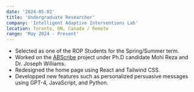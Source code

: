 ```yaml
---
date: '2024-05-02'
title: 'Undergraduate Researcher'
company: 'Intelligent Adaptive Interventions Lab'
location: Toronto, ON, Canada / Remote
range: 'May 2024 - Present'
---
```


- Selected as one of the ROP Students for the Spring/Summer term.
- Worked on the [ABScribe](https://abtestingtools-frontend.up.railway.app/) project under Ph.D candidate Mohi Reza and Dr. Joseph Williams.
- Redesigned the home page using React and Tailwind CSS.
- Developped new features such as personalized persuasive messages using GPT-4, JavaScript, and Python.
